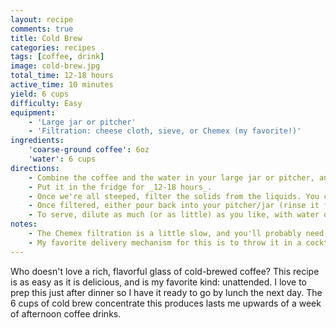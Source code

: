```yaml
---
layout: recipe
comments: true
title: Cold Brew
categories: recipes
tags: [coffee, drink]
image: cold-brew.jpg
total_time: 12-18 hours
active_time: 10 minutes
yield: 6 cups
difficulty: Easy
equipment:
    - 'Large jar or pitcher'
    - 'Filtration: cheese cloth, sieve, or Chemex (my favorite!)'
ingredients:
    'coarse-ground coffee': 6oz
    'water': 6 cups
directions:
    - Combine the coffee and the water in your large jar or pitcher, and give it a quick stir to ensure all the grounds are wet. Don't worry that they're all floating at the top; that just happens.
    - Put it in the fridge for _12-18 hours_.
    - Once we're all steeped, filter the solids from the liquids. You can use a metal sieve, even add some cheesecloth to do it better. My favorite? Use a Chemex pourover setup to filter.
    - Once filtered, either pour back into your pitcher/jar (rinse it first!) or dispense into smaller jars.
    - To serve, dilute as much (or as little) as you like, with water or milk (or whiskey) and serve over ice.
notes:
    - The Chemex filtration is a little slow, and you'll probably need to do two batches, but the extra time is worth it, in my opinion. The Chemex filter ensures _no_ particles get down into the liquid, plus it captures a lot of the oils that come off the beans in the steeping process, which while I'm certain they're fine to consume, can make for an unsightly film at the top of your drink.
    - My favorite delivery mechanism for this is to throw it in a cocktail shaker full of ice, approximately two parts concentrate to one part milk (I like oat milk here but any milk-like substance works), and a good tablespoon or two of [chocolate syrup]({% post_url 2020-04-02-chocolate-syrup %}). Give it a vigorous shake and pour out -- ice and all -- into a glass. Mmm!
---
```

Who doesn't love a rich, flavorful glass of cold-brewed coffee? This recipe is as easy as it is delicious, and is my favorite kind: unattended. I love to prep this just after dinner so I have it ready to go by lunch the next day. The 6 cups of cold brew concentrate this produces lasts me upwards of a week of afternoon coffee drinks.